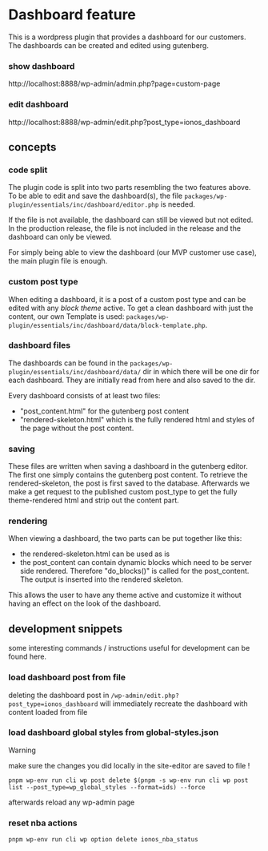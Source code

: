 # Dashboard feature

This is a wordpress plugin that provides a dashboard for our customers.
The dashboards can be created and edited using gutenberg.

### show dashboard

http://localhost:8888/wp-admin/admin.php?page=custom-page

### edit dashboard

http://localhost:8888/wp-admin/edit.php?post_type=ionos_dashboard

## concepts

### code split

The plugin code is split into two parts resembling the two features above.
To be able to edit and save the dashboard(s), the file `packages/wp-plugin/essentials/inc/dashboard/editor.php` is needed.

If the file is not available, the dashboard can still be viewed but not edited.
In the production release, the file is not included in the release and the dashboard can only be viewed.

For simply being able to view the dashboard (our MVP customer use case), the main plugin file is enough.

### custom post type

When editing a dashboard, it is a post of a custom post type and can be edited with any _block theme_ active.
To get a clean dashboard with just the content, our own Template is used: `packages/wp-plugin/essentials/inc/dashboard/data/block-template.php`.

### dashboard files

The dashboards can be found in the `packages/wp-plugin/essentials/inc/dashboard/data/` dir in which there will be one dir for each dashboard. They are initially read from here and also saved to the dir.

Every dashboard consists of at least two files:

- "post_content.html" for the gutenberg post content
- "rendered-skeleton.html" which is the fully rendered html and styles of the page without the post content.

### saving

These files are written when saving a dashboard in the gutenberg editor. The first one simply contains the gutenberg post content.
To retrieve the rendered-skeleton, the post is first saved to the database. Afterwards we make a get request to the published custom post_type to get the fully theme-rendered html and strip out the content part.

### rendering

When viewing a dashboard, the two parts can be put together like this:

- the rendered-skeleton.html can be used as is
- the post_content can contain dynamic blocks which need to be server side rendered. Therefore "do_blocks()" is called for the post_content. The output is inserted into the rendered skeleton.

This allows the user to have any theme active and customize it without having an effect on the look of the dashboard.

## development snippets

some interesting commands / instructions useful for development can be found here.

### load dashboard post from file

deleting the dashboard post in `/wp-admin/edit.php?post_type=ionos_dashboard` will immediately recreate the dashboard with content loaded from file

### load dashboard global styles from global-styles.json

> [!WARNING]
> make sure the changes you did locally in the site-editor are saved to file !

`pnpm wp-env run cli wp post delete $(pnpm -s wp-env run cli wp post list --post_type=wp_global_styles --format=ids) --force`

afterwards reload any wp-admin page

### reset nba actions

`pnpm wp-env run cli wp option delete ionos_nba_status`
